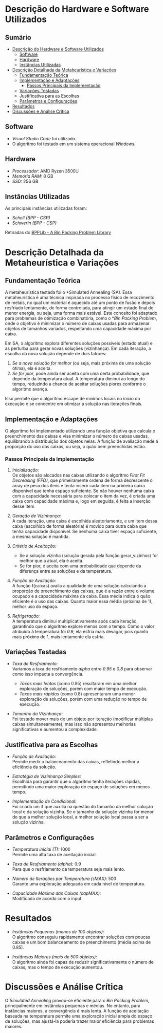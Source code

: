 # Descrição do Hardware e Software Utilizados

## Sumário
- [Descrição do Hardware e Software Utilizados](#descrição-do-hardware-e-software-utilizados)
  - [Software](#software)
  - [Hardware](#hardware)
  - [Instâncias Utilizadas](#instâncias-utilizadas)
- [Descrição Detalhada da Metaheurística e Variações](#descrição-detalhada-da-metaheurística-e-variações)
  - [Fundamentação Teórica](#fundamentação-teórica)
  - [Implementação e Adaptações](#implementação-e-adaptações)
    - [Passos Principais da Implementação](#passos-principais-da-implementação)
  - [Variações Testadas](#variações-testadas)
  - [Justificativa para as Escolhas](#justificativa-para-as-escolhas)
  - [Parâmetros e Configurações](#parâmetros-e-configurações)
- [Resultados](#resultados)
- [Discussões e Análise Crítica](#discussões-e-análise-crítica)

## Software
- *Visual Studio Code* foi utilizado.
- O algoritmo foi testado em um sistema operacional *Windows*.

## Hardware
- *Processador:* AMD Ryzen 3500U
- *Memória RAM:* 8 GB
- *SSD:* 256 GB

## Instâncias Utilizadas
As principais instâncias utilizadas foram:
- *Scholl (BPP - CSP)*
- *Schwerin (BPP - CSP)*

Retiradas do [BPPLib - A Bin Packing Problem Library](https://site.unibo.it/operations-research/en/research/bpplib-a-bin-packing-problem-library)

# Descrição Detalhada da Metaheurística e Variações

## Fundamentação Teórica
A metaheurística testada foi o *Simulated Annealing (SA). Essa metaheurística é uma técnica inspirada no processo físico de recozimento de metais, no qual um material é aquecido até um ponto de fusão e depois resfriado lentamente, de forma controlada, para atingir um estado final de menor energia, ou seja, uma forma mais estável. Este conceito foi adaptado para problemas de otimização combinatória, como o **Bin Packing Problem*, onde o objetivo é minimizar o número de caixas usadas para armazenar objetos de tamanhos variados, respeitando uma capacidade máxima por caixa.

Em SA, o algoritmo explora diferentes soluções possíveis (estado atual) e as perturba para gerar novas soluções (vizinhança). Em cada iteração, a escolha da nova solução depende de dois fatores:
1. *Se a nova solução for melhor* (ou seja, mais próxima de uma solução ótima), ela é aceita.
2. *Se for pior*, pode ainda ser aceita com uma certa probabilidade, que depende da temperatura atual. A temperatura diminui ao longo do tempo, reduzindo a chance de aceitar soluções piores conforme o algoritmo avança.

Isso permite que o algoritmo escape de mínimos locais no início da execução e se concentre em otimizar a solução nas iterações finais.

## Implementação e Adaptações
O algoritmo foi implementado utilizando uma função objetiva que calcula o preenchimento das caixas e visa minimizar o número de caixas usadas, equilibrando a distribuição dos objetos nelas. A função de avaliação mede a proporção do uso das caixas, ou seja, o quão bem preenchidas estão.

### Passos Principais da Implementação
1. *Inicialização:*  
   Os objetos são alocados nas caixas utilizando o algoritmo *First Fit Decreasing (FFD)*, que primeiramente ordena de forma decrescente o array de peso dos itens e tenta inserir cada item na primeira caixa disponível que tenha espaço suficiente. Se não houver nenhuma caixa com a capacidade necessária para colocar o item da vez, é criada uma caixa com capacidade máxima e, logo em seguida, é feita a inserção desse item.
   
2. *Geração de Vizinhança:*  
   A cada iteração, uma caixa é escolhida aleatoriamente, e um item dessa caixa (escolhido de forma aleatória) é movido para outra caixa que tenha capacidade disponível. Se nenhuma caixa tiver espaço suficiente, a mesma solução é mantida.
   
3. *Critério de Aceitação:*  
   - Se a solução vizinha (solução gerada pela função gerar_vizinhos) for melhor que a atual, ela é aceita.
   - Se for pior, é aceita com uma probabilidade que depende da diferença entre as soluções e da temperatura.
   
4. *Função de Avaliação:*  
   A função f(caixas) avalia a qualidade de uma solução calculando a proporção de preenchimento das caixas, que é a razão entre o volume ocupado e a capacidade máxima da caixa. Essa média indica o quão eficiente é o uso das caixas. Quanto maior essa média (próxima de 1), melhor uso do espaço.
   
5. *Refrigeração:*  
   A temperatura diminui multiplicativamente após cada iteração, garantindo que o algoritmo explore menos com o tempo. Como o valor atribuído à temperatura foi *0.9*, ela esfria mais devagar, pois quanto mais próximo de 1, mais lentamente ela esfria.

## Variações Testadas
- *Taxa de Resfriamento:*  
  Variamos a taxa de resfriamento *alpha* entre *0.95* e *0.8* para observar como isso impacta a convergência.
  - *Taxas mais lentas* (como 0.95) resultaram em uma melhor exploração de soluções, porém com maior tempo de execução.
  - *Taxas mais rápidas* (como 0.8) apresentaram uma menor exploração de soluções, porém com uma redução no tempo de execução.
  
- *Tamanho da Vizinhança:*  
  Foi testado mover mais de um objeto por iteração (modificar múltiplas caixas simultaneamente), mas isso não apresentou melhorias significativas e aumentou a complexidade.

## Justificativa para as Escolhas
- *Função de Avaliação:*  
  Permite medir o balanceamento das caixas, refletindo melhor a eficiência da solução.
  
- *Estratégia de Vizinhança Simples:*  
  Escolhida para garantir que o algoritmo tenha iterações rápidas, permitindo uma maior exploração do espaço de soluções em menos tempo.
  
- *Implementação de Condicional:*  
  Foi criado um if que auxilia na questão do tamanho da melhor solução local e da solução vizinha. Se o tamanho da solução vizinha for menor do que a melhor solução local, a melhor solução local passa a ser a solução vizinha.

## Parâmetros e Configurações
- *Temperatura inicial (T):* 1000  
  Permite uma alta taxa de aceitação inicial.
  
- *Taxa de Resfriamento (alpha):* 0.9  
  Para que o resfriamento da temperatura seja mais lento.
  
- *Número de Iterações por Temperatura (sMAX):* 500  
  Garante uma exploração adequada em cada nível de temperatura.
  
- *Capacidade Máxima das Caixas (capMAX):*  
  Modificada de acordo com o input.

# Resultados
- *Instâncias Pequenas (menos de 100 objetos):*  
  O algoritmo conseguiu rapidamente encontrar soluções com poucas caixas e um bom balanceamento de preenchimento (média acima de 0.85).
  
- *Instâncias Maiores (mais de 500 objetos):*  
  O algoritmo ainda foi capaz de reduzir significativamente o número de caixas, mas o tempo de execução aumentou.

# Discussões e Análise Crítica
O *Simulated Annealing* provou-se eficiente para o *Bin Packing Problem*, principalmente em instâncias pequenas e médias. No entanto, para instâncias maiores, a convergência é mais lenta. A função de aceitação baseada na temperatura permite uma exploração inicial ampla do espaço de soluções, mas ajustá-la poderia trazer maior eficiência para problemas maiores.
